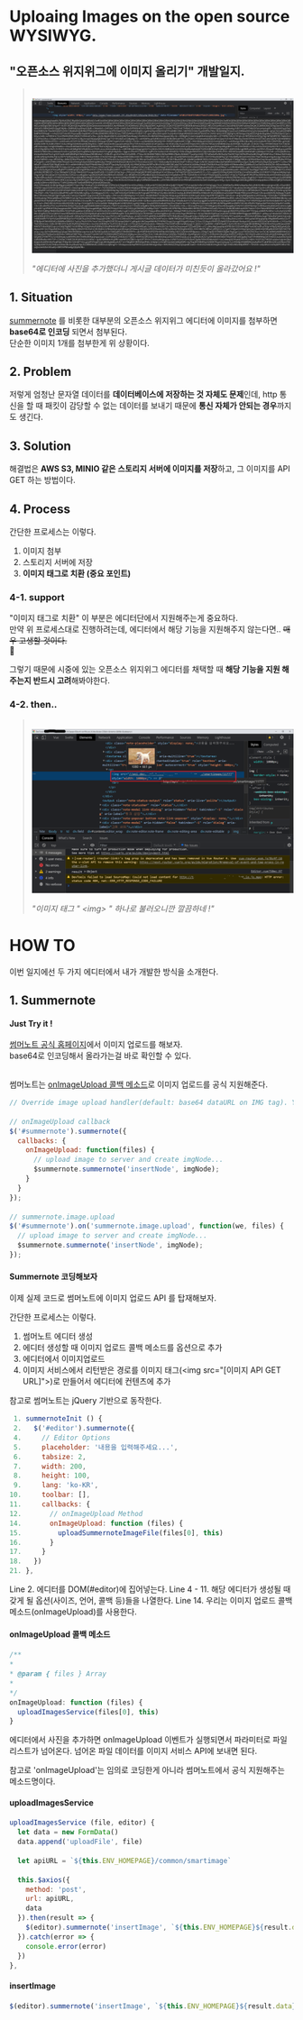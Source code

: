 # Uploaing Images on the open source WYSIWYG.
## "오픈소스 위지위그에 이미지 올리기" 개발일지.

> &nbsp;
> <img src="./images/base64.PNG">
>
> *"에디터에 사진을 추가했더니 게시글 데이터가 미친듯이 올라갔어요 !"*

## 1. Situation
[summernote](https://summernote.org/) 를 비롯한 대부분의 오픈소스 위지위그 에디터에 이미지를 첨부하면 **base64로 인코딩** 되면서 첨부된다.<br>
단순한 이미지 1개를 첨부한게 위 상황이다.

## 2. Problem
저렇게 엄청난 문자열 데이터를 **데이터베이스에 저장하는 것 자체도 문제**인데, http 통신을 할 때 패킷이 감당할 수 없는 데이터를 보내기 때문에 **통신 자체가 안되는 경우**까지도 생긴다.

## 3. Solution
해결법은 **AWS S3, MINIO 같은 스토리지 서버에 이미지를 저장**하고, 그 이미지를 API GET 하는 방법이다.

## 4. Process
간단한 프로세스는 이렇다.

1. 이미지 첨부
2. 스토리지 서버에 저장
3. **이미지 태그로 치환 (중요 포인트)**

### 4-1. support
"이미지 태그로 치환" 이 부분은 에디터단에서 지원해주는게 중요하다.<br>
만약 위 프로세스대로 진행하려는데, 에디터에서 해당 기능을 지원해주지 않는다면.. <s>매우 고생할 것이다.</s><br>  🤦

그렇기 때문에 시중에 있는 오픈소스 위지위그 에디터를 채택할 때 **해당 기능을 지원 해주는지 반드시 고려**해봐야한다.

### 4-2. then..

> &nbsp;
> <img src="./images/img_tag.png">
>
> *"이미지 태그 " &lt;img&gt; " 하나로 불러오니깐 깔끔하네 !"*

# HOW TO
이번 일지에선 두 가지 에디터에서 내가 개발한 방식을 소개한다.

## 1. Summernote

#### Just Try it !
[썸머노트 공식 홈페이지](https://summernote.org/)에서 이미지 업로드를 해보자.<br>
base64로 인코딩해서 올라가는걸 바로 확인할 수 있다.<br><br>

썸머노트는 [onImageUpload 콜백 메소드](https://summernote.org/deep-dive/#onimageupload)로 이미지 업로드를 공식 지원해준다.

```js
// Override image upload handler(default: base64 dataURL on IMG tag). You can upload image to server or AWS

// onImageUpload callback
$('#summernote').summernote({
  callbacks: {
    onImageUpload: function(files) {
      // upload image to server and create imgNode...
      $summernote.summernote('insertNode', imgNode);
    }
  }
});

// summernote.image.upload
$('#summernote').on('summernote.image.upload', function(we, files) {
  // upload image to server and create imgNode...
  $summernote.summernote('insertNode', imgNode);
});
```

#### Summernote 코딩해보자

이제 실제 코드로 썸머노트에 이미지 업로드 API 를 탑재해보자.

간단한 프로세스는 이렇다.
1. 썸머노트 에디터 생성
2. 에디터 생성할 때 이미지 업로드 콜백 메소드를 옵션으로 추가
3. 에디터에서 이미지업로드
4. 이미지 서비스에서 리턴받은 경로를 이미지 태그(&lt;img src="[이미지 API GET URL]"&gt;)로 만들어서  에디터에 컨텐츠에 추가

참고로 썸머노트는 jQuery 기반으로 동작한다.

```js
 1. summernoteInit () {
 2.   $('#editor').summernote({
 4.     // Editor Options
 5.     placeholder: '내용을 입력해주세요...',
 6.     tabsize: 2,
 7.     width: 200,
 8.     height: 100,
 9.     lang: 'ko-KR',
10.     toolbar: [],
11.     callbacks: {
12.       // onImageUpload Method
14.       onImageUpload: function (files) {
15.         uploadSummernoteImageFile(files[0], this)
16.       }
17.     }
18.   })
21. },
```

Line 2. 에디터를 DOM(#editor)에 집어넣는다.
Line 4 - 11. 해당 에디터가 생성될 때 갖게 될 옵션(사이즈, 언어, 콜백 등)들을 나열한다.
Line 14. 우리는 이미지 업로드 콜백 메소드(onImageUpload)를 사용한다.

#### onImageUpload 콜백 메소드
```js
/**
*
* @param { files } Array
*
*/
onImageUpload: function (files) {
  uploadImagesService(files[0], this)
}
```

에디터에서 사진을 추가하면 onImageUpload 이벤트가 실행되면서 파라미터로 파일 리스트가 넘어온다.
넘어온 파일 데이터를 이미지 서비스 API에 보내면 된다.

참고로 'onImageUpload'는 임의로 코딩한게 아니라 썸머노트에서 공식 지원해주는 메소드명이다.

#### uploadImagesService
```js
uploadImagesService (file, editor) {
  let data = new FormData()
  data.append('uploadFile', file)

  let apiURL = `${this.ENV_HOMEPAGE}/common/smartimage`

  this.$axios({
    method: 'post',
    url: apiURL,
    data
  }).then(result => {
    $(editor).summernote('insertImage', `${this.ENV_HOMEPAGE}${result.data}`)
  }).catch(error => {
    console.error(error)
  })
},
```

#### insertImage
```js
$(editor).summernote('insertImage', `${this.ENV_HOMEPAGE}${result.data}`)
```
